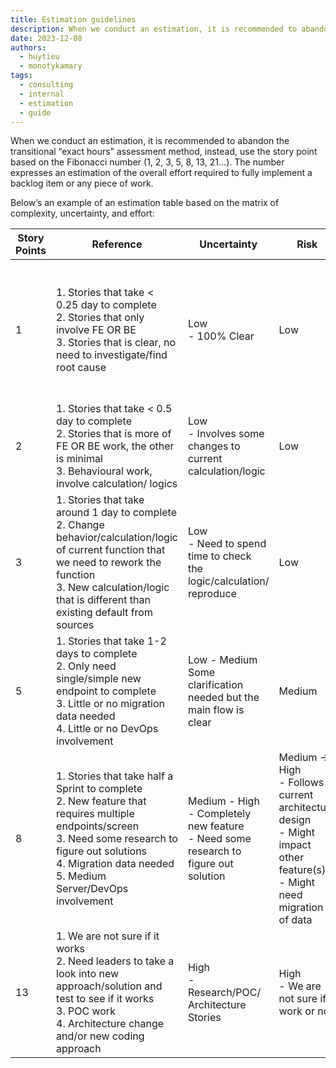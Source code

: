 ```yaml
---
title: Estimation guidelines
description: When we conduct an estimation, it is recommended to abandon the transitional “exact hours” assessment method, instead, use the story point based on the Fibonacci number (1, 2, 3, 5, 8, 13, 21…). The number expresses an estimation of the overall effort required to fully implement a backlog item or any piece of work.
date: 2023-12-08
authors:
  - huytieu
  - monotykamary
tags:
  - consulting
  - internal
  - estimation
  - guide
---
```


When we conduct an estimation, it is recommended to abandon the transitional “exact hours” assessment method, instead, use the story point based on the Fibonacci number (1, 2, 3, 5, 8, 13, 21…). The number expresses an estimation of the overall effort required to fully implement a backlog item or any piece of work.

Below’s an example of an estimation table based on the matrix of complexity, uncertainty, and effort:

| Story Points | Reference                                                                                                                                                                                                                      | Uncertainty                                                                               | Risk                                                                                                                        | Efforts                                                   | FE Example                                                                                                                                                                 | BE Example                                                                                                   |
| ------------ | ------------------------------------------------------------------------------------------------------------------------------------------------------------------------------------------------------------------------------ | ----------------------------------------------------------------------------------------- | --------------------------------------------------------------------------------------------------------------------------- | --------------------------------------------------------- | -------------------------------------------------------------------------------------------------------------------------------------------------------------------------- | ------------------------------------------------------------------------------------------------------------ |
| 1            | 1. Stories that take < 0.25 day to complete<br>2. Stories that only involve FE OR BE<br>3. Stories that is clear, no need to investigate/find root cause                                                                       | Low<br>- 100% Clear                                                                       | Low                                                                                                                         | Less than half a day: 1 hour or less                      | Small UI update that doesn’t require BE work: <br>- Color, Font, Positioning that doesn’t require relayout<br>- Sorting (no BE work)<br>- Only impact 1-2 screens/controls | - Configurations only<br>                                                                                    |
| 2            | 1. Stories that take < 0.5 day to complete<br>2. Stories that is more of FE OR BE work, the other is minimal<br>3. Behavioural work, involve calculation/ logics                                                               | Low<br>- Involves some changes to current calculation/logic                               | Low                                                                                                                         | Around half a day to 1 day                                | - Calculate/Sum/Count numbers<br>- Small UI change but on multiple screens (3 or more)                                                                                     | - Minor changes to existing API (Add/edit/remove fields...)<br>- Minor change on calculations to current API |
| 3            | 1. Stories that take around 1 day to complete<br>2. Change behavior/calculation/logic of current function that we need to rework the function<br>3. New calculation/logic that is different than existing default from sources | Low<br>- Need to spend time to check the logic/calculation/ reproduce                     | Low                                                                                                                         | Around 1 working Day                                      |                                                                                                                                                                            |                                                                                                              |
| 5            | 1. Stories that take 1-2 days to complete<br>2. Only need single/simple new endpoint to complete<br>3. Little or no migration data needed<br>4. Little or no DevOps involvement                                                | Low - Medium<br>Some clarification needed but the main flow is clear                      | Medium                                                                                                                      | Around 3 working Days                                     |                                                                                                                                                                            |                                                                                                              |
| 8            | 1. Stories that take half a Sprint to complete<br>2. New feature that requires multiple endpoints/screen<br>3. Need some research to figure out solutions<br>4. Migration data needed<br>5. Medium Server/DevOps involvement   | Medium - High<br>- Completely new feature <br>- Need some research to figure out solution | Medium → High<br>- Follows current architecture design<br>- Might impact other feature(s)<br>- Might need migration of data | Around 5 working Days                                     |                                                                                                                                                                            |                                                                                                              |
| 13           | 1. We are not sure if it works<br>2. Need leaders to take a look into new approach/solution and test to see if it works<br>3. POC work<br>4. Architecture change and/or new coding approach                                    | High<br>- Research/POC/ Architecture Stories                                              | High<br>- We are not sure if it work or not                                                                                 | If cannot deliver in a working week, please break it down |                                                                                                                                                                            |                                                                                                              |
